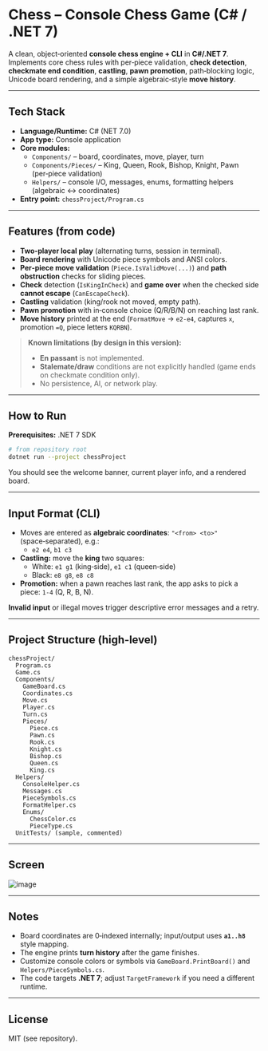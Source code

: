 # Chess – Console Chess Game (C# / .NET 7)

A clean, object‑oriented **console chess engine + CLI** in **C#/.NET 7**. Implements core chess rules with per‑piece validation, **check detection**, **checkmate end condition**, **castling**, **pawn promotion**, path‑blocking logic, Unicode board rendering, and a simple algebraic‑style **move history**.  

---

## Tech Stack

- **Language/Runtime:** C# (NET 7.0)
- **App type:** Console application
- **Core modules:**
  - `Components/` – board, coordinates, move, player, turn
  - `Components/Pieces/` – King, Queen, Rook, Bishop, Knight, Pawn (per‑piece validation)
  - `Helpers/` – console I/O, messages, enums, formatting helpers (algebraic ↔ coordinates)
- **Entry point:** `chessProject/Program.cs`

---

## Features (from code)

- **Two‑player local play** (alternating turns, session in terminal).
- **Board rendering** with Unicode piece symbols and ANSI colors.
- **Per‑piece move validation** (`Piece.IsValidMove(...)`) and **path obstruction** checks for sliding pieces.
- **Check** detection (`IsKingInCheck`) and **game over** when the checked side **cannot escape** (`CanEscapeCheck`).
- **Castling** validation (king/rook not moved, empty path).
- **Pawn promotion** with in‑console choice (Q/R/B/N) on reaching last rank.
- **Move history** printed at the end (`FormatMove` → `e2-e4`, captures `x`, promotion `=Q`, piece letters `KQRBN`).

> **Known limitations (by design in this version):**
> - **En passant** is not implemented.
> - **Stalemate/draw** conditions are not explicitly handled (game ends on checkmate condition only).
> - No persistence, AI, or network play.

---

## How to Run

**Prerequisites:** .NET 7 SDK

```bash
# from repository root
dotnet run --project chessProject
```

You should see the welcome banner, current player info, and a rendered board.

---

## Input Format (CLI)

- Moves are entered as **algebraic coordinates**: `"<from> <to>"` (space‑separated), e.g.:
  - `e2 e4`, `b1 c3`
- **Castling:** move the **king** two squares:
  - White: `e1 g1` (king‑side), `e1 c1` (queen‑side)
  - Black: `e8 g8`, `e8 c8`
- **Promotion:** when a pawn reaches last rank, the app asks to pick a piece: `1‑4` (Q, R, B, N).

**Invalid input** or illegal moves trigger descriptive error messages and a retry.

---

## Project Structure (high‑level)

```
chessProject/
  Program.cs
  Game.cs
  Components/
    GameBoard.cs
    Coordinates.cs
    Move.cs
    Player.cs
    Turn.cs
    Pieces/
      Piece.cs
      Pawn.cs
      Rook.cs
      Knight.cs
      Bishop.cs
      Queen.cs
      King.cs
  Helpers/
    ConsoleHelper.cs
    Messages.cs
    PieceSymbols.cs
    FormatHelper.cs
    Enums/
      ChessColor.cs
      PieceType.cs
  UnitTests/ (sample, commented)
```

---

## Screen

![image](https://github.com/user-attachments/assets/a6d386d7-5648-4c04-a4b5-63a3f5cd1a92)

---

## Notes

- Board coordinates are 0‑indexed internally; input/output uses **`a1..h8`** style mapping.
- The engine prints **turn history** after the game finishes.
- Customize console colors or symbols via `GameBoard.PrintBoard()` and `Helpers/PieceSymbols.cs`.
- The code targets **.NET 7**; adjust `TargetFramework` if you need a different runtime.

---

## License

MIT (see repository).
